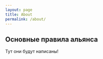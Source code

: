 ```yaml
---
layout: page
title: About
permalink: /about/
---
```


## Основные правила альянса

Тут они будут написаны!
